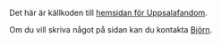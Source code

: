 Det här är källkoden till [hemsidan för Uppsalafandom](https://upsala.fandom.se).

Om du vill skriva något på sidan kan du kontakta [Björn](mailto:bkhl@fandom.se).
